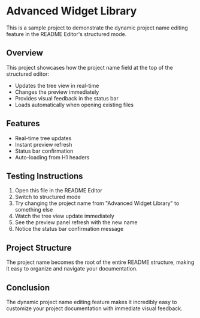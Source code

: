 # Advanced Widget Library

This is a sample project to demonstrate the dynamic project name editing feature in the README Editor's structured mode.

## Overview

This project showcases how the project name field at the top of the structured editor:
- Updates the tree view in real-time
- Changes the preview immediately
- Provides visual feedback in the status bar
- Loads automatically when opening existing files

## Features

- Real-time tree updates
- Instant preview refresh
- Status bar confirmation
- Auto-loading from H1 headers

## Testing Instructions

1. Open this file in the README Editor
2. Switch to structured mode
3. Try changing the project name from "Advanced Widget Library" to something else
4. Watch the tree view update immediately
5. See the preview panel refresh with the new name
6. Notice the status bar confirmation message

## Project Structure

The project name becomes the root of the entire README structure, making it easy to organize and navigate your documentation.

## Conclusion

The dynamic project name editing feature makes it incredibly easy to customize your project documentation with immediate visual feedback. 